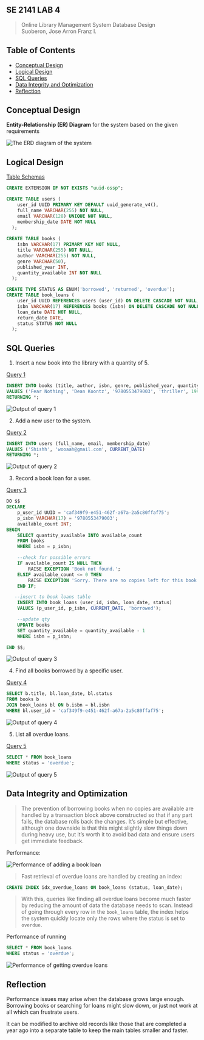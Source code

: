 ## SE 2141 LAB 4
> Online Library Management System Database Design <br>
 Suoberon, Jose Arron Franz I.

## Table of Contents

- [Conceptual Design](#conceptual-design)
- [Logical Design](#logical-design)
- [SQL Queries](#sql-queries)
- [Data Integrity and Optimization](#data-integrity-and-optimization)
- [Reflection](#reflection)

## Conceptual Design

<b>Entity-Relationship (ER) Diagram</b> for the system based on the given
requirements

![The ERD diagram of the system](conceptual_design.png)

## Logical Design

[Table Schemas](schema.sql)

```sql
CREATE EXTENSION IF NOT EXISTS "uuid-ossp";

CREATE TABLE users (
    user_id UUID PRIMARY KEY DEFAULT uuid_generate_v4(),
    full_name VARCHAR(255) NOT NULL,
    email VARCHAR(128) UNIQUE NOT NULL,
    membership_date DATE NOT NULL
  );
 
CREATE TABLE books (
	isbn VARCHAR(17) PRIMARY KEY NOT NULL,
    title VARCHAR(255) NOT NULL,
    author VARCHAR(255) NOT NULL,
    genre VARCHAR(50),
    published_year INT,
    quantity_available INT NOT NULL
  );

CREATE TYPE STATUS AS ENUM('borrowed', 'returned', 'overdue');
CREATE TABLE book_loans (
    user_id UUID REFERENCES users (user_id) ON DELETE CASCADE NOT NULL,
    isbn VARCHAR(17) REFERENCES books (isbn) ON DELETE CASCADE NOT NULL,
    loan_date DATE NOT NULL,
    return_date DATE,
    status STATUS NOT NULL
  );
```

## SQL Queries
1. Insert a new book into the library with a quantity of 5.

[Query 1](queries/1_output.sql)
```sql
INSERT INTO books (title, author, isbn, genre, published_year, quantity_available) 
VALUES ('Fear Nothing', 'Dean Koontz', '9780553479003', 'thriller', 1997, 5)
RETURNING *;
```
![Output of query 1](queries/1_output.png)

2. Add a new user to the system.

[Query 2](queries/2_output.sql)
```sql
INSERT INTO users (full_name, email, membership_date) 
VALUES ('Shishh', 'wooaah@gmail.com', CURRENT_DATE)
RETURNING *;
```
![Output of query 2](queries/2_output.png)

3. Record a book loan for a user.

[Query 3](queries/3_output.sql)
```sql
DO $$
DECLARE
    p_user_id UUID = 'caf349f9-e451-462f-a67a-2a5c80ffaf75';
    p_isbn VARCHAR(17) = '9780553479003';
    available_count INT;
BEGIN
    SELECT quantity_available INTO available_count 
    FROM books 
    WHERE isbn = p_isbn;

    --check for possible errors
    IF available_count IS NULL THEN
        RAISE EXCEPTION 'Book not found.';
    ELSIF available_count <= 0 THEN
        RAISE EXCEPTION 'Sorry. There are no copies left for this book.';
    END IF;

   --insert to book loans table
    INSERT INTO book_loans (user_id, isbn, loan_date, status) 
    VALUES (p_user_id, p_isbn, CURRENT_DATE, 'borrowed');

    --update qty
    UPDATE books 
    SET quantity_available = quantity_available - 1 
    WHERE isbn = p_isbn;

END $$;
```
![Output of query 3](queries/3_output.png)

4. Find all books borrowed by a specific user.

[Query 4](queries/4_output.sql)
```sql
SELECT b.title, bl.loan_date, bl.status
FROM books b 
JOIN book_loans bl ON b.isbn = bl.isbn 
WHERE bl.user_id = 'caf349f9-e451-462f-a67a-2a5c80ffaf75';
```
![Output of query 4](queries/4_output.png)

5. List all overdue loans.

[Query 5](queries/5_output.sql)
```sql
SELECT * FROM book_loans
WHERE status = 'overdue';
```
![Output of query 5](queries/5_output.png)


## Data Integrity and Optimization

> The prevention of borrowing books when no copies are available are handled by a transaction block above constructed so that if any part fails, the database rolls back the changes. It’s simple but effective, although one downside is that this might slightly slow things down during heavy use, but it’s worth it to avoid bad data and ensure users get immediate feedback.

Performance:

![Performance of adding a book loan](data-integrity-and-optimization\1_performance.png)


> Fast retrieval of overdue loans are handled by creating an index: 

```sql
CREATE INDEX idx_overdue_loans ON book_loans (status, loan_date); 
```
 
> With this, queries like finding all overdue loans become much faster by reducing the amount of data the database needs to scan. Instead of going through every row in the `book_loans` table, the index helps the system quickly locate only the rows where the status is set to `overdue`.

Performance of running
```sql
SELECT * FROM book_loans
WHERE status = 'overdue';
``` 
![Performance of getting overdue loans](data-integrity-and-optimization\2_performance.png)

## Reflection

Performance issues may arise when the database grows large enough. Borrowing books or searching for loans might slow down, or just not work at all which can frustrate users.

It can be modified to archive old records like those that are completed a year ago into a separate table to keep the main tables smaller and faster.



